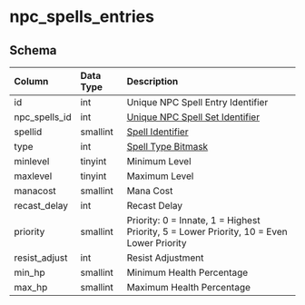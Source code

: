 # npc_spells_entries

## Schema
| Column | Data Type | Description |
| :--- | :--- | :--- |
| id | int | Unique NPC Spell Entry Identifier |
| npc_spells_id | int | [Unique NPC Spell Set Identifier](npc_spells.md) |
| spellid | smallint | [Spell Identifier](../../schema/spells/spells_new.md) |
| type | int | [Spell Type Bitmask](../../../../server/spells/spell-types) |
| minlevel | tinyint | Minimum Level |
| maxlevel | tinyint | Maximum Level |
| manacost | smallint | Mana Cost |
| recast_delay | int | Recast Delay |
| priority | smallint | Priority: 0 = Innate, 1 = Highest Priority, 5 = Lower Priority, 10 = Even Lower Priority |
| resist_adjust | int | Resist Adjustment |
| min_hp | smallint | Minimum Health Percentage |
| max_hp | smallint | Maximum Health Percentage |


